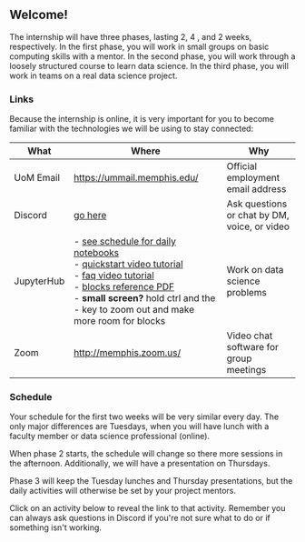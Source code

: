 ## Welcome!

The internship will have three phases, lasting 2, 4 , and 2 weeks, respectively.
In the first phase, you will work in small groups on basic computing skills with a mentor.
In the second phase, you will work through a loosely structured course to learn data science.
In the third  phase, you will work in teams on a real data science project.

### Links

Because the internship is online, it is very important for you to become familiar with the technologies we will be using to stay connected:

| What           | Where                                                                                           | Why                                                                   |
|----------------|-------------------------------------------------------------------------------------------------|-----------------------------------------------------------------------|
| UoM Email | <https://ummail.memphis.edu/>                                                                     | Official employment email address                        |
| Discord          | [go here](https://discord.com/channels/1112807031775182848/1112807031796150407) | Ask questions or chat by DM, voice, or video |
| JupyterHub     | - [see schedule for daily notebooks](#schedule)<br>- [quickstart video tutorial](https://youtu.be/ovCJln08mG8?vq=hd720)<br>- [faq video tutorial](video-tutorial-index.html)<br>- [blocks reference PDF](https://blogs.memphis.edu/aolney/files/2021/06/Reference.pdf)<br>- **small screen?** hold ctrl and the - key to zoom out and make more room for blocks     | Work on data science problems                  |
| Zoom           | <http://memphis.zoom.us/>                                                                         | Video chat software for group meetings                   |

### Schedule

Your schedule for the first two weeks will be very similar every day.
The only major differences are Tuesdays, when you will have lunch with a faculty member or data science professional (online).

When phase 2 starts, the schedule will change so there more sessions in the afternoon. Additionally, we will have a presentation on Thursdays.

Phase 3 will keep the Tuesday lunches and Thursday presentations, but the daily activities will otherwise be set by your project mentors.

Click on an activity below to reveal the link to that activity.
Remember you can always ask questions in Discord if you're not sure what to do or if something isn't working. 

<object data="https://calendar.google.com/calendar/embed?src=k488us0oo8c3jrpn5cdb87jnro%40group.calendar.google.com&ctz=America%2FChicago&amp;mode=AGENDA&dates=20230605%2F20230727" width="576" height="432"></object>
